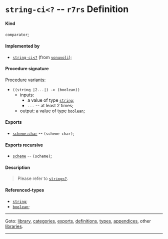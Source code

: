 

<a id='definition__r7rs__string-ci_3c_3f'></a>

# `string-ci<?` -- `r7rs` Definition


<a id='definition__r7rs__string-ci_3c_3f__kind'></a>

#### Kind

`comparator`;


<a id='definition__r7rs__string-ci_3c_3f__implemented-by'></a>

#### Implemented by

 * [`string-ci<?`](../../vonuvoli/definitions/string-ci_3c_3f.md#definition__vonuvoli__string-ci_3c_3f) (from [`vonuvoli`](../../vonuvoli/_index.md#library__vonuvoli));


<a id='definition__r7rs__string-ci_3c_3f__procedure-signature'></a>

#### Procedure signature

Procedure variants:
 * `((string |2...|) -> (boolean))`
   * inputs:
     * a value of type [`string`](../../r7rs/types/string.md#type__r7rs__string);
     * `...` -- at least 2 times;
   * output: a value of type [`boolean`](../../r7rs/types/boolean.md#type__r7rs__boolean);


<a id='definition__r7rs__string-ci_3c_3f__exports'></a>

#### Exports

 * [`scheme:char`](../../r7rs/exports/scheme_3a_char.md#export__r7rs__scheme_3a_char) -- `(scheme char)`;


<a id='definition__r7rs__string-ci_3c_3f__exports-recursive'></a>

#### Exports recursive

 * [`scheme`](../../r7rs/exports/scheme.md#export__r7rs__scheme) -- `(scheme)`;


<a id='definition__r7rs__string-ci_3c_3f__description'></a>

#### Description

> Please refer to [`string<?`](../../r7rs/definitions/string_3c_3f.md#definition__r7rs__string_3c_3f).


<a id='definition__r7rs__string-ci_3c_3f__referenced-types'></a>

#### Referenced-types

 * [`string`](../../r7rs/types/string.md#type__r7rs__string);
 * [`boolean`](../../r7rs/types/boolean.md#type__r7rs__boolean);

----

Goto: [library](../../r7rs/_index.md#library__r7rs), [categories](../../r7rs/categories/_index.md#toc__r7rs__categories), [exports](../../r7rs/exports/_index.md#toc__r7rs__exports), [definitions](../../r7rs/definitions/_index.md#toc__r7rs__definitions), [types](../../r7rs/types/_index.md#toc__r7rs__types), [appendices](../../r7rs/appendices/_index.md#toc__r7rs__appendices), other [libraries](../../_libraries.md#toc__libraries).

----

